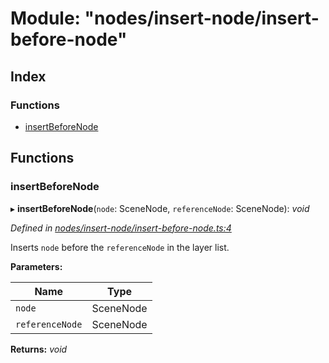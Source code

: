 
# Module: "nodes/insert-node/insert-before-node"

## Index

### Functions

* [insertBeforeNode](_nodes_insert_node_insert_before_node_.md#insertbeforenode)

## Functions

###  insertBeforeNode

▸ **insertBeforeNode**(`node`: SceneNode, `referenceNode`: SceneNode): *void*

*Defined in [nodes/insert-node/insert-before-node.ts:4](https://github.com/yuanqing/create-figma-plugin/blob/master/packages/utilities/src/nodes/insert-node/insert-before-node.ts#L4)*

Inserts `node` before the `referenceNode` in the layer list.

**Parameters:**

Name | Type |
------ | ------ |
`node` | SceneNode |
`referenceNode` | SceneNode |

**Returns:** *void*
